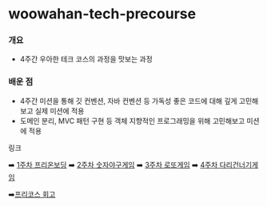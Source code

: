 # woowahan-tech-precourse

### 개요
* 4주간 우아한 테크 코스의 과정을 맛보는 과정

### 배운 점
* 4주간 미션을 통해 깃 컨벤션, 자바 컨벤션 등 가독성 좋은 코드에 대해 깊게 고민해보고 실제 미션에 적용
* 도메인 분리, MVC 패턴 구현 등 객체 지향적인 프로그래밍을 위해 고민해보고 미션에 적용

링크

➡️ [1주차 프리온보딩](https://github.com/penrose15/java-onboarding)
➡️ [2주차 숫자야구게임](https://github.com/penrose15/java-baseball)
➡️ [3주차 로또게임](https://github.com/penrose15/java-lotto)
➡️ [4주차 다리건너기게임](https://github.com/penrose15/java-bridge)

➡️[프리코스 회고](https://velog.io/@penrose_15/series/%EC%9A%B0%ED%85%8C%EC%BD%94-%ED%94%84%EB%A6%AC%EC%BD%94%EC%8A%A4)
